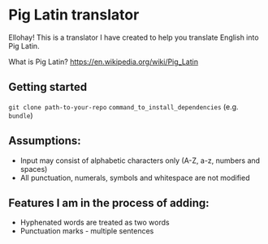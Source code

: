# Pig Latin translator #

Ellohay! This is a translator I have created to help you translate English into Pig Latin.

What is Pig Latin? https://en.wikipedia.org/wiki/Pig_Latin

## Getting started

`git clone path-to-your-repo`
`command_to_install_dependencies` (e.g. `bundle`)

## Assumptions: ##

- Input may consist of alphabetic characters only (A-Z, a-z, numbers and spaces)
- All punctuation, numerals, symbols and whitespace are not modified


 ## Features I am in the process of adding: ##

- Hyphenated words are treated as two words
- Punctuation marks - multiple sentences